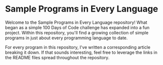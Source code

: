 # Sample Programs in Every Language

Welcome to the Sample Programs in Every Language repository! What began
as a simple 100 Days of Code challenge has expanded into a fun project.
Within this repository, you'll find a growing collection of simple programs
in just about every programming language to date.

For every program in this repository, I've written a corresponding article
breaking it down. If that sounds interesting, feel free to leverage the links
in the README files spread throughout the repository. 

